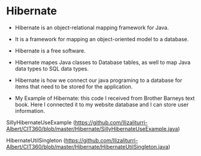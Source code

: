 # Hibernate

- Hibernate is an object-relational mapping framework for Java. 
- It is a framework for mapping an object-oriented model to a database. 
- Hibernate is a free software. 
- Hibernate mapes Java classes to Database tables, as well to map Java data types to SQL data types.
- Hibernate is how we connect our java programing to a database for items that need to be stored for the application. 


- My Example of Hibernate: this code I received from Brother Barneys text book. Here I connected it to my website database and I can store user information.


SillyHibernateUseExample (https://github.com/Ilizaliturri-Albert/CIT360/blob/master/Hibernate/SillyHibernateUseExample.java)

HibernateUtilSingleton (https://github.com/Ilizaliturri-Albert/CIT360/blob/master/Hibernate/HibernateUtilSingleton.java)

